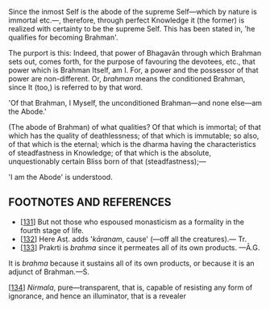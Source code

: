 Since the inmost Self is the abode of the supreme Self—which by nature is immortal etc.—, therefore, through perfect Knowledge it (the former) is realized with certainty to be the supreme Self. This has been stated in, 'he qualifies for becoming Brahman'.

The purport is this: Indeed, that power of Bhagavān through which Brahman sets out, comes forth, for the purpose of favouring the devotees, etc., that power which is Brahman Itself, am I. For, a power and the possessor of that power are non-different. Or, *brahman* means the conditioned Brahman, since It (too,) is referred to by that word.

'Of that Brahman, I Myself, the unconditioned Brahman—and none else—am the Abode.'

(The abode of Brahman) of what qualities? Of that which is immortal; of that which has the quality of deathlessness; of that which is immutable; so also, of that which is the eternal; which is the dharma having the characteristics of steadfastness in Knowledge; of that which is the absolute, unquestionably certain Bliss born of that (steadfastness);—

'I am the Abode' is understood.

## FOOTNOTES AND REFERENCES

- [[131](#page--1-0)] But not those who espoused monasticism as a formality in the fourth stage of life.
- [[132](#page--1-1)] Here Asṭ. adds '*kāranam*, cause' (—off all the creatures).— Tr.
- [[133](#page--1-2)] Prakrti is *brahma* since it permeates all of its own products. —Ā.G.

It is *brahma* because it sustains all of its own products, or because it is an adjunct of Brahman.—Ś.

[[134](#page--1-3)] *Nirmala*, pure—transparent, that is, capable of resisting any form of ignorance, and hence an illuminator, that is a revealer